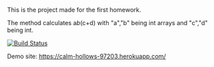 This is the project made for the first homework.

The method calculates a*b*(c+d) with "a","b" being int arrays and "c","d" being int.

[![Build Status](https://travis-ci.org/ygokcebay/myDemoApp.svg?branch=master)](https://travis-ci.org/ygokcebay/myDemoApp)

Demo site: https://calm-hollows-97203.herokuapp.com/
